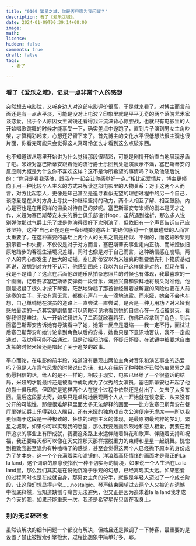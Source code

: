 ```yaml
---
title: "0109 繁星之城，你是否只愿为我闪耀？"
description: 看了《爱乐之城》。
date: 2024-01-09T00:39:14+08:00
image: 
math: 
license: 
hidden: false
comments: true
draft: false
tags:
  - 看了

---
```


### 看了《爱乐之城》，记录一点非常个人的感想

突然想去电影院，又听身边人对这部电影评价很高，于是就来看了。对博主而言前面还是有一点点平淡，可能是没对上电波？印象里就是平平无奇的两个落魄艺术家谈恋爱，出于个人原因女主试镜还看得我汗流浃背心惊胆战，也就只有电影里的人开始唱歌跳舞的时候才能享受一下，确实差点中途跑了，直到片子演到男女主角吵架，才算精彩起来，心想还好留下来了。首先博主的文化水平很低想法很主观也很片面，你看完可能只会觉得这人真可怜怎么才看到这么点破东西。  
<br>
也不知道该从哪里开始讲为什么觉得那段很精彩，可能是剧情开始直白地展现矛盾了吧。米娅对塞巴斯蒂安跟着他的流行爵士乐团到处巡演表示不满，塞巴斯蒂安的反应则大概是为什么你不喜欢这样？这不是你所希望的事情吗？以及他随后说的：“你只是看我落魄，跟我在一起会让你感觉好一点。”相比起爱情片，博主更倾向于用一种比较个人主义的方式来解读这部电影里的人物关系：对于这两个人而言，对方比起恋人，更像是知己甚至是追寻看似无望的理想过程中的另一个自己，谈恋爱是在从对方身上寻找一种继续坚持的动力，两个人相互了解、相互鼓励，内心是否也是在用同样的温柔对待自己的梦呢。塞巴斯蒂安夸米娅的剧本是天才之作，米娅为塞巴斯蒂安未来的爵士俱乐部设计logo，虽然遇到挫折，那么多人说别弹你那过气爵士乐了或是你演得很好下次别演了，但依旧有一个声音告诉自己应该坚持，这种“自己正在走在一条理想的道路上”的确信感对一个屡屡碰壁的人而言太重要了。在这种需要的基础上两个人的关系之前是相似、平衡的，而这段吵架则预示着一种失衡，不仅仅是对于对方而言，塞巴斯蒂安事业走向正轨、而米娅依旧原地踏步的客观生活境况差距，同时也像是对于自己而言，这种确信感在崩塌，两个人的内心都发生了巨大的动摇。塞巴斯蒂安以为米娅真的想要他先打下物质基础再说，没想到对方并不认可，他感到困惑：我以为自己这样做是对的，但现在看，我是不是错了？这点在后面他跟随乐队拍杂志照片的时候也有体现，我最喜欢的一个画面，记者要求塞巴斯蒂安弹奏一段音乐，满脸兴奋和崇拜地将镜头对准他，他则是迟疑了很久才按下琴键，茫然地弹起了那首曾经冒着被解雇的风险也要在人前演奏的曲子，无论有意无意，都像心声在一点一滴地流露。而米娅，她会不会也在想，自己单纯地在演员的道路上一直尝试一直尝试，是否是一种无用功？对米娅我感触最深的一点其实是剧情里可以肉眼可见地看到她的自信心在一点点被磨灭，看得我很是难过，从一开始试镜进入了二面就欣喜若狂、仿佛已经拿到了角色，到后面塞巴斯蒂安告诉她有导演看中了她，她第一反应是退缩——我一定不行，面试过后塞巴斯蒂安和她讨论拿到角色以后的安排，她也只是下意识地否认，我不一定能通过，我觉得可能不会通过。但是动摇归动摇，怀疑归怀疑，在试镜中被要求自由发挥的时候米娅还是唱起了关于追梦的故事。  
<br>
平心而论，在电影的前半段，难道没有展现出两位主角对音乐和演艺事业的热爱吗？但是人在意气风发的时候说出的话，和人在经历了种种挫折已然伤痕累累之后仍愿相信的话，给人的是不一样的。相较于现实，电影已经给了一个很童话的结局，米娅的才能最终还是被看中成功成为了优秀的女演员，塞巴斯蒂安也开起了他的爵士俱乐部，但即使是这样两个人在这个过程中依然还是付出了、失去了太多东西。最后这段蒙太奇，如果只是单纯地展现两个人从一开始就在谈恋爱、从来没有分开的可能性，那便很难解释里面太多无法解释的画面——比方说塞巴斯蒂安在餐厅里弹起爵士乐得到众人瞩目，还有米娅的独角戏首次公演便座无虚席——所以我更倾向于这段是一种极致的、狂热的理想主义的体现，是最原初最纯粹的梦幻。繁星之城啊，如果你可以实现我的愿望，那么我要轰轰烈烈地和恋人相爱，我要在我所追求的事业上有所成就，我要这条路上永远伴随着鲜花和歌声、伴随着支持和祝福，我还要每天都可以像在天文馆那天那样摆脱重力的束缚和星星一起跳舞。恍惚到极致我甚至隐约有种嗑嗨了的感觉，甚至会觉得这两个人已经抛下原本的身份成为了梦本身，这一个个充满着柔和滤镜的、洋溢着高扬情绪的画面才是真正的La la land，这个词语的原意便指代一种不切实际的情境，如果说一个人生活在La la land里，那么我们其实是在说他沉溺于乐观的幻想，已经离现实太远。如果恋爱的过程同时也是在成就自身，那男女主角的分手，就像是年轻人迈过了一个成长阶段，让这段幻想显得非常……nostalgic。琴声结束回望过去两个人又被迫在遗憾中彻底释然，我知道缺憾与痛苦无法避免，但又正是因为追求着la la land我才成为今天的我，如果还能重来一次，我还是希望星光只落在我身上。  


### 别的无关碎碎念

虽然该解决的细节问题一个都没有解决，但姑且还是微调了一下博客，最重要的是设置了禁止被搜索引擎检索，过程比想象中简单好多，耶。
<br>


